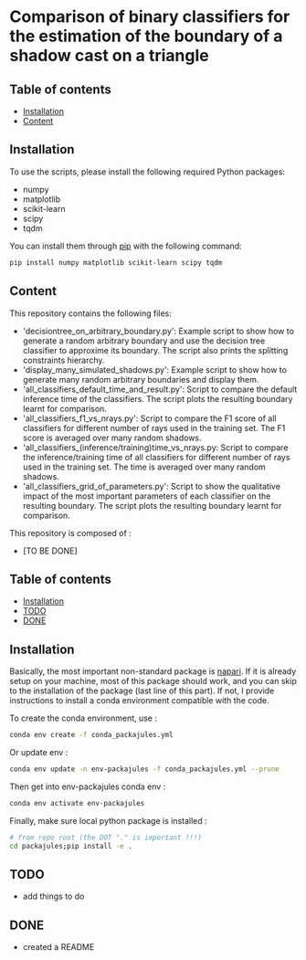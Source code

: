 # Comparison of binary classifiers for the estimation of the boundary of a shadow cast on a triangle


## Table of contents

* [Installation](#Installation)
* [Content](#Content)

## Installation
To use the scripts, please install the following required Python packages:
* numpy
* matplotlib
* scikit-learn
* scipy
* tqdm

You can install them through [pip](https://pypi.org/project/pip/) with the following command:
```bash
pip install numpy matplotlib scikit-learn scipy tqdm
```

## Content
This repository contains the following files:
* 'decisiontree_on_arbitrary_boundary.py': Example script to show how to generate a random arbitrary boundary and use the decision tree classifier to approxime its boundary. The script also prints the splitting constraints hierarchy.
* 'display_many_simulated_shadows.py': Example script to show how to generate many random arbitrary boundaries and display them.
* 'all_classifiers_default_time_and_result.py': Script to compare the default inference time of the classifiers. The script plots the resulting boundary learnt for comparison.
* 'all_classifiers_f1_vs_nrays.py': Script to compare the F1 score of all classifiers for different number of rays used in the training set. The F1 score is averaged over many random shadows.
* 'all_classifiers_(inference/training)time_vs_nrays.py: Script to compare the inference/training time of all classifiers for different number of rays used in the training set. The time is averaged over many random shadows.
* 'all_classifiers_grid_of_parameters.py': Script to show the qualitative impact of the most important parameters of each classifier on the resulting boundary. The script plots the resulting boundary learnt for comparison.





















This repository is composed of :

* [TO BE DONE]

## Table of contents

* [Installation](#Installation)
* [TODO](#TODO)
* [DONE](#DONE)

## Installation

Basically, the most important non-standard package is [napari](https://napari.org/). If it is already setup on your machine, most of this package should work, and you can skip to the installation of the package (last line of this part).
If not, I provide instructions to install a conda environment compatible with the code.

To create the conda environment, use :

```bash
conda env create -f conda_packajules.yml
```

Or update env :

```bash
conda env update -n env-packajules -f conda_packajules.yml --prune
```

Then get into env-packajules conda env :

```bash
conda env activate env-packajules
```

Finally, make sure local python package is installed :

```bash
# from repo root (the DOT "." is important !!!)
cd packajules;pip install -e .
```


## TODO

* add things to do

## DONE

* created a README 
